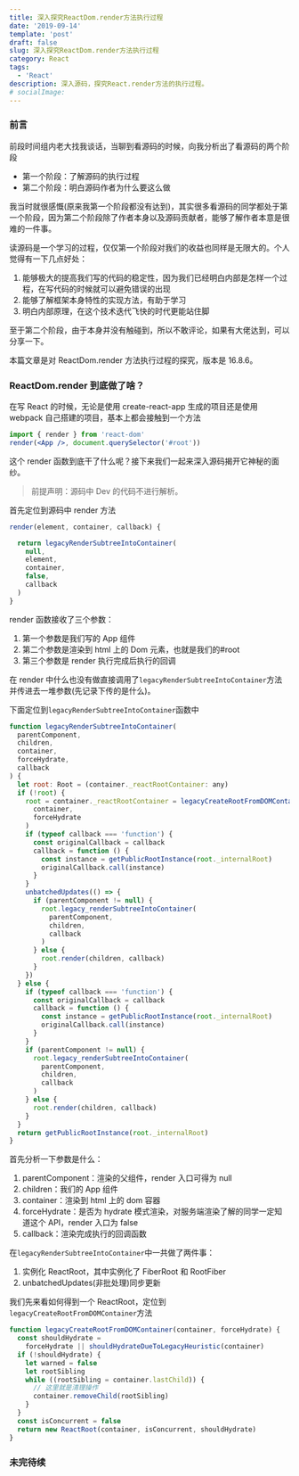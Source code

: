 ```yaml
---
title: 深入探究ReactDom.render方法执行过程
date: '2019-09-14'
template: 'post'
draft: false
slug: 深入探究ReactDom.render方法执行过程
category: React
tags:
  - 'React'
description: 深入源码，探究React.render方法的执行过程。
# socialImage:
---
```


### 前言

前段时间组内老大找我谈话，当聊到看源码的时候，向我分析出了看源码的两个阶段

- 第一个阶段：了解源码的执行过程
- 第二个阶段：明白源码作者为什么要这么做

我当时就很感慨(原来我第一个阶段都没有达到)，其实很多看源码的同学都处于第一个阶段，因为第二个阶段除了作者本身以及源码贡献者，能够了解作者本意是很难的一件事。

读源码是一个学习的过程，仅仅第一个阶段对我们的收益也同样是无限大的。个人觉得有一下几点好处：

1. 能够极大的提高我们写的代码的稳定性，因为我们已经明白内部是怎样一个过程，在写代码的时候就可以避免错误的出现
2. 能够了解框架本身特性的实现方法，有助于学习
3. 明白内部原理，在这个技术迭代飞快的时代更能站住脚

至于第二个阶段，由于本身并没有触碰到，所以不敢评论，如果有大佬达到，可以分享一下。

本篇文章是对 ReactDom.render 方法执行过程的探究，版本是 16.8.6。

### ReactDom.render 到底做了啥？

在写 React 的时候，无论是使用 create-react-app 生成的项目还是使用 webpack 自己搭建的项目，基本上都会接触到一个方法

```jsx
import { render } from 'react-dom'
render(<App />, document.querySelector('#root'))
```

这个 render 函数到底干了什么呢？接下来我们一起来深入源码揭开它神秘的面纱。

> 前提声明：源码中 Dev 的代码不进行解析。

首先定位到源码中 render 方法

```js
render(element, container, callback) {

  return legacyRenderSubtreeIntoContainer(
    null,
    element,
    container,
    false,
    callback
  )
}
```

render 函数接收了三个参数：

1. 第一个参数是我们写的 App 组件
2. 第二个参数是渲染到 html 上的 Dom 元素，也就是我们的#root
3. 第三个参数是 render 执行完成后执行的回调

在 render 中什么也没有做直接调用了`legacyRenderSubtreeIntoContainer`方法并传进去一堆参数(先记录下传的是什么)。

下面定位到`legacyRenderSubtreeIntoContainer`函数中

```js
function legacyRenderSubtreeIntoContainer(
  parentComponent,
  children,
  container,
  forceHydrate,
  callback
) {
  let root: Root = (container._reactRootContainer: any)
  if (!root) {
    root = container._reactRootContainer = legacyCreateRootFromDOMContainer(
      container,
      forceHydrate
    )
    if (typeof callback === 'function') {
      const originalCallback = callback
      callback = function () {
        const instance = getPublicRootInstance(root._internalRoot)
        originalCallback.call(instance)
      }
    }
    unbatchedUpdates(() => {
      if (parentComponent != null) {
        root.legacy_renderSubtreeIntoContainer(
          parentComponent,
          children,
          callback
        )
      } else {
        root.render(children, callback)
      }
    })
  } else {
    if (typeof callback === 'function') {
      const originalCallback = callback
      callback = function () {
        const instance = getPublicRootInstance(root._internalRoot)
        originalCallback.call(instance)
      }
    }
    if (parentComponent != null) {
      root.legacy_renderSubtreeIntoContainer(
        parentComponent,
        children,
        callback
      )
    } else {
      root.render(children, callback)
    }
  }
  return getPublicRootInstance(root._internalRoot)
}
```

首先分析一下参数是什么：

1. parentComponent：渲染的父组件，render 入口可得为 null
2. children：我们的 App 组件
3. container：渲染到 html 上的 dom 容器
4. forceHydrate：是否为 hydrate 模式渲染，对服务端渲染了解的同学一定知道这个 API，render 入口为 false
5. callback：渲染完成执行的回调函数

在`legacyRenderSubtreeIntoContainer`中一共做了两件事：

1. 实例化 ReactRoot，其中实例化了 FiberRoot 和 RootFiber
2. unbatchedUpdates(非批处理)同步更新

我们先来看如何得到一个 ReactRoot，定位到`legacyCreateRootFromDOMContainer`方法

```js
function legacyCreateRootFromDOMContainer(container, forceHydrate) {
  const shouldHydrate =
    forceHydrate || shouldHydrateDueToLegacyHeuristic(container)
  if (!shouldHydrate) {
    let warned = false
    let rootSibling
    while ((rootSibling = container.lastChild)) {
      // 这里就是清理操作
      container.removeChild(rootSibling)
    }
  }
  const isConcurrent = false
  return new ReactRoot(container, isConcurrent, shouldHydrate)
}
```

### 未完待续
